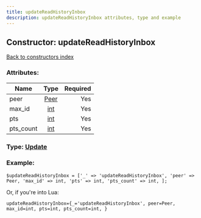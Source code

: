 ```yaml
---
title: updateReadHistoryInbox
description: updateReadHistoryInbox attributes, type and example
---
```

## Constructor: updateReadHistoryInbox  
[Back to constructors index](index.md)



### Attributes:

| Name     |    Type       | Required |
|----------|:-------------:|---------:|
|peer|[Peer](../types/Peer.md) | Yes|
|max\_id|[int](../types/int.md) | Yes|
|pts|[int](../types/int.md) | Yes|
|pts\_count|[int](../types/int.md) | Yes|



### Type: [Update](../types/Update.md)


### Example:

```
$updateReadHistoryInbox = ['_' => 'updateReadHistoryInbox', 'peer' => Peer, 'max_id' => int, 'pts' => int, 'pts_count' => int, ];
```  

Or, if you're into Lua:  


```
updateReadHistoryInbox={_='updateReadHistoryInbox', peer=Peer, max_id=int, pts=int, pts_count=int, }

```


